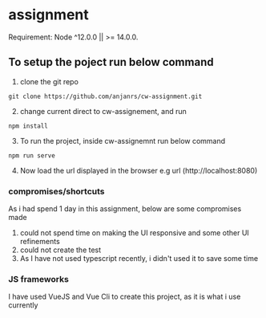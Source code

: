 # assignment
Requirement: Node ^12.0.0 || >= 14.0.0.

## To setup the poject run below command

1) clone the git repo
```
git clone https://github.com/anjanrs/cw-assignment.git
```

2) change current direct to cw-assignement, and run 
```
npm install
```

3) To run the project, inside cw-assignemnt run below command
```
npm run serve
```

4) Now load the url displayed in the browser e.g url (http://localhost:8080)


### compromises/shortcuts 
As i had spend 1 day in this assignment, below are some compromises made
1) could not spend time on making the UI responsive and some other UI refinements
2) could not create the test 
3) As I have not used typescript recently, i didn't used it to save some time

### JS frameworks 
I have used VueJS and Vue Cli to create this project, as it is what i use currently
